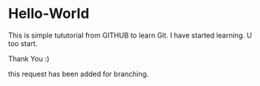 # Hello-World
This is simple tututorial from GITHUB to learn Git. I have started learning. U too start.

Thank You :)

this request has been added for branching.
